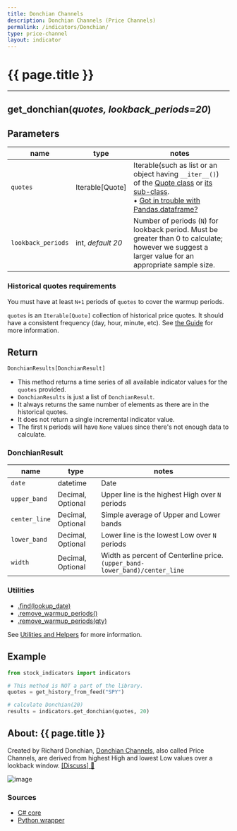 ```yaml
---
title: Donchian Channels
description: Donchian Channels (Price Channels)
permalink: /indicators/Donchian/
type: price-channel
layout: indicator
---
```


# {{ page.title }}

<hr>

## **get_donchian**(*quotes, lookback_periods=20*)

## Parameters

| name | type | notes
| -- |-- |--
| `quotes` | Iterable[Quote] | Iterable(such as list or an object having `__iter__()`) of the [Quote class]({{site.baseurl}}/guide/#historical-quotes) or [its sub-class]({{site.baseurl}}/guide/#using-custom-quote-classes). <br><span class='qna-dataframe'> • [Got in trouble with Pandas.dataframe?]({{site.baseurl}}/guide/#using-pandasdataframe) </span>
| `lookback_periods` | int, *default 20* | Number of periods (`N`) for lookback period.  Must be greater than 0 to calculate; however we suggest a larger value for an appropriate sample size.

### Historical quotes requirements

You must have at least `N+1` periods of `quotes` to cover the warmup periods.

`quotes` is an `Iterable[Quote]` collection of historical price quotes.  It should have a consistent frequency (day, hour, minute, etc).  See [the Guide]({{site.baseurl}}/guide/#historical-quotes) for more information.

## Return

```python
DonchianResults[DonchianResult]
```

- This method returns a time series of all available indicator values for the `quotes` provided.
- `DonchianResults` is just a list of `DonchianResult`.
- It always returns the same number of elements as there are in the historical quotes.
- It does not return a single incremental indicator value.
- The first `N` periods will have `None` values since there's not enough data to calculate.

### DonchianResult

| name | type | notes
| -- |-- |--
| `date` | datetime | Date
| `upper_band` | Decimal, Optional | Upper line is the highest High over `N` periods
| `center_line` | Decimal, Optional | Simple average of Upper and Lower bands
| `lower_band` | Decimal, Optional | Lower line is the lowest Low over `N` periods
| `width` | Decimal, Optional | Width as percent of Centerline price.  `(upper_band-lower_band)/center_line`

### Utilities

- [.find(lookup_date)]({{site.baseurl}}/utilities#find-indicator-result-by-date)
- [.remove_warmup_periods()]({{site.baseurl}}/utilities#remove-warmup-periods)
- [.remove_warmup_periods(qty)]({{site.baseurl}}/utilities#remove-warmup-periods)

See [Utilities and Helpers]({{site.baseurl}}/utilities#utilities-for-indicator-results) for more information.

## Example

```python
from stock_indicators import indicators

# This method is NOT a part of the library.
quotes = get_history_from_feed("SPY")

# calculate Donchian(20)
results = indicators.get_donchian(quotes, 20)
```

## About: {{ page.title }}

Created by Richard Donchian, [Donchian Channels](https://en.wikipedia.org/wiki/Donchian_channel), also called Price Channels, are derived from highest High and lowest Low values over a lookback window.
[[Discuss] :speech_balloon:]({{site.github.base_repository_url}}/discussions/257 "Community discussion about this indicator")

![image]({{site.charturl}}/Donchian.png)

### Sources

- [C# core]({{site.base_sourceurl}}/a-d/Donchian/Donchian.cs)
- [Python wrapper]({{site.sourceurl}}/donchian.py)
